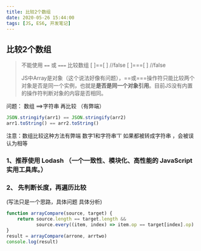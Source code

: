 ```yaml
---
title: 比较2个数组
date: 2020-05-26 15:44:00
tags: [JS, ES6, 开发笔记]
---
```


##  比较2个数组

> 不能使用 `==` 或 `===` 比较数组
> [ ]==[ ]     //false
> [ ]===[ ]   //false
>
> JS中Array是对象（这个说法好像有问题），==或===操作符只能比较两个对象是否是同一个实例，也就是**是否是同一个对象引用**。目前JS没有内置的操作符判断对象的内容是否相同。

问题：  数组 ==>字符串  再比较  （有弊端）

```js
JSON.stringify(arr1) == JSON.stringify(arr2)
arr1.toString() == arr2.toString()
```

注意：数组比较这种方法有弊端  数字1和字符串'1'  如果都被转成字符串 ，会被误认为相等





### 1、推荐使用 Lodash （一个一致性、模块化、高性能的 JavaScript 实用工具库。）



### 2、 先判断长度，再遍历比较

(写法只是一个思路，具体问题 具体分析)

```js
function arrayCompare(source, target) {
    return source.length == target.length &&
           source.every((item, index) => item.op == target[index].op)
}
result = arrayCompare(arrone, arrtwo)
console.log(result)
```

